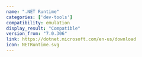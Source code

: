 ```yaml
---
name: ".NET Runtime"
categories: ['dev-tools']
compatibility: emulation
display_result: "Compatible"
version_from: "7.0.306"
link: https://dotnet.microsoft.com/en-us/download
icon: NETRuntime.svg
---
```


